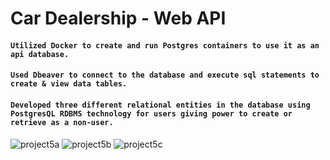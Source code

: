 # Car Dealership - Web API

#### `Utilized Docker to create and run Postgres containers to use it as an api database.`
#### `Used Dbeaver to connect to the database and execute sql statements to create & view data tables.`
#### `Developed three different relational entities in the database using PostgresQL RDBMS technology for users giving power to create or retrieve as a non-user.`

![project5a](https://user-images.githubusercontent.com/68181312/204908927-31127a7c-062b-4f17-a1ef-d473f9190944.png)
![project5b](https://user-images.githubusercontent.com/68181312/204908928-23e37af1-92ac-46fc-abc0-e7aa887835cf.png)
![project5c](https://user-images.githubusercontent.com/68181312/204908932-ae462c91-6423-4d7f-83e0-45a2113dc41e.png)
